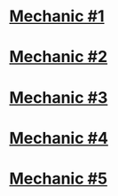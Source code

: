 # [Mechanic #1](https://0x378.github.io/UnityCourse/01_Basics/mechanic1/WebGL_mechanic1)<br/>
# [Mechanic #2](https://0x378.github.io/UnityCourse/01_Basics/mechanic2/WebGL_mechanic2)<br/>
# [Mechanic #3](https://0x378.github.io/UnityCourse/01_Basics/mechanic3/WebGL_mechanic3)<br/>
# [Mechanic #4](https://0x378.github.io/UnityCourse/01_Basics/mechanic4/WebGL_mechanic4)<br/>
# [Mechanic #5](https://0x378.github.io/UnityCourse/01_Basics/mechanic5/WebGL_mechanic5)<br/>
